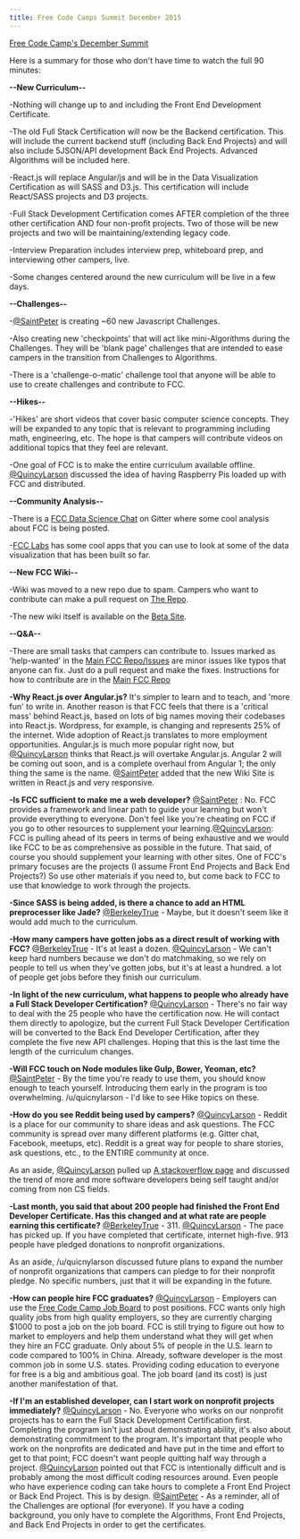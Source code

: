 ```yaml
---
title: Free Code Camps Summit December 2015
---
```

<a href='https://youtu.be/TsIzthxhTHc' target='_blank' rel='nofollow'>Free Code Camp's December Summit</a>

Here is a summary for those who don't have time to watch the full 90 minutes:

**--New Curriculum--**

-Nothing will change up to and including the Front End Development Certificate.

-The old Full Stack Certification will now be the Backend certification. This will include the current backend stuff (including Back End Projects) and will also include 5JSON/API development Back End Projects. Advanced Algorithms will be included here.

-React.js will replace Angular/js and will be in the Data Visualization Certification as will SASS and D3.js. This certification will include React/SASS projects and D3 projects.

-Full Stack Development Certification comes AFTER completion of the three other certification AND four non-profit projects. Two of those will be new projects and two will be maintaining/extending legacy code.

-Interview Preparation includes interview prep, whiteboard prep, and interviewing other campers, live.

-Some changes centered around the new curriculum will be live in a few days.

**--Challenges--**

-[@SaintPeter](/users/saintpeter) is creating ~60 new Javascript Challenges.

-Also creating new 'checkpoints' that will act like mini-Algorithms during the Challenges. They will be 'blank page' challenges that are intended to ease campers in the transition from Challenges to Algorithms.

-There is a 'challenge-o-matic' challenge tool that anyone will be able to use to create challenges and contribute to FCC.

**--Hikes--**

-'Hikes' are short videos that cover basic computer science concepts. They will be expanded to any topic that is relevant to programming including math, engineering, etc. The hope is that campers will contribute videos on additional topics that they feel are relevant.

-One goal of FCC is to make the entire curriculum available offline. [@QuincyLarson](/users/quincylarson) discussed the idea of having Raspberry Pis loaded up with FCC and distributed.

**--Community Analysis--**

-There is a <a href='https://gitter.im/FreeCodeCamp/DataScience' target='_blank' rel='nofollow'>FCC Data Science Chat</a> on Gitter where some cool analysis about FCC is being posted.

-<a href='https://www.freecodecamp.com/labs' target='_blank' rel='nofollow'>FCC Labs</a> has some cool apps that you can use to look at some of the data visualization that has been built so far.

**--New FCC Wiki--**

-Wiki was moved to a new repo due to spam. Campers who want to contribute can make a pull request on <a href='https://www.github.com/freecodecamp/wiki' target='_blank' rel='nofollow'>The Repo</a>.

-The new wiki itself is available on the <a href='https://beta.freecodecamp.com/wiki' target='_blank' rel='nofollow'>Beta Site</a>.

**--Q&A--**

-There are small tasks that campers can contribute to. Issues marked as 'help-wanted' in the <a href='https://github.com/FreeCodeCamp/FreeCodeCamp/issues' target='_blank' rel='nofollow'>Main FCC Repo/Issues</a> are minor issues like typos that anyone can fix. Just do a pull request and make the fixes. Instructions for how to contribute are in the <a href='https://github.com/FreeCodeCamp/FreeCodeCamp' target='_blank' rel='nofollow'>Main FCC Repo</a>

**-Why React.js over Angular.js?** It's simpler to learn and to teach, and 'more fun' to write in. Another reason is that FCC feels that there is a 'critical mass' behind React.js, based on lots of big names moving their codebases into React.js. Wordpress, for example, is changing and represents 25% of the internet. Wide adoption of React.js translates to more employment opportunities. Angular.js is much more popular right now, but [@QuincyLarson](/users/quincylarson) thinks that React.js will overtake Angular.js. Angular 2 will be coming out soon, and is a complete overhaul from Angular 1; the only thing the same is the name. [@SaintPeter](/users/saintpeter) added that the new <a>Wiki Site</a> is written in React.js and very responsive.

**-Is FCC sufficient to make me a web developer?** [@SaintPeter](/users/saintpeter) : No. FCC provides a framework and linear path to guide your learning but won't provide everything to everyone. Don't feel like you're cheating on FCC if you go to other resources to supplement your learning.[@QuincyLarson](/users/quincylarson): FCC is pulling ahead of its peers in terms of being exhaustive and we would like FCC to be as comprehensive as possible in the future. That said, of course you should supplement your learning with other sites. One of FCC's primary focuses are the projects (I assume Front End Projects and Back End Projects?) So use other materials if you need to, but come back to FCC to use that knowledge to work through the projects.

**-Since SASS is being added, is there a chance to add an HTML preprocesser like Jade?** [@BerkeleyTrue](/users/berkeleytrue) - Maybe, but it doesn't seem like it would add much to the curriculum.

**-How many campers have gotten jobs as a direct result of working with FCC?** [@BerkeleyTrue](/users/berkeleytrue) - It's at least a dozen. [@QuincyLarson](/users/quincylarson) - We can't keep hard numbers because we don't do matchmaking, so we rely on people to tell us when they've gotten jobs, but it's at least a hundred. a lot of people get jobs before they finish our curriculum.

**-In light of the new curriculum, what happens to people who already have a Full Stack Developer Certification?** [@QuincyLarson](/users/quincylarson) - There's no fair way to deal with the 25 people who have the certification now. He will contact them directly to apologize, but the current Full Stack Developer Certification will be converted to the Back End Developer Certification, after they complete the five new API challenges. Hoping that this is the last time the length of the curriculum changes.

**-Will FCC touch on Node modules like Gulp, Bower, Yeoman, etc?** [@SaintPeter](/users/saintpeter) - By the time you're ready to use them, you should know enough to teach yourself. Introducing them early in the program is too overwhelming. /u/quicnylarson - I'd like to see Hike topics on these.

**-How do you see Reddit being used by campers?** [@QuincyLarson](/users/quincylarson) - Reddit is a place for our community to share ideas and ask questions. The FCC community is spread over many different platforms (e.g. Gitter chat, Facebook, meetups, etc). Reddit is a great way for people to share stories, ask questions, etc., to the ENTIRE community at once.

As an aside, [@QuincyLarson](/users/quincylarson) pulled up <a href='https://stackoverflow.com/research/developer-survey-2015' target='_blank' rel='nofollow'>A stackoverflow page</a> and discussed the trend of more and more software developers being self taught and/or coming from non CS fields.

**-Last month, you said that about 200 people had finished the Front End Developer Certificate. Has this changed and at what rate are people earning this certificate?** [@BerkeleyTrue](/users/berkeleytrue) - 311\. [@QuincyLarson](/users/quincylarson) - The pace has picked up. If you have completed that certificate, internet high-five. 913 people have pledged donations to nonprofit organizations.

As an aside, /u/quicnylarson discussed future plans to expand the number of nonprofit organizations that campers can pledge to for their nonprofit pledge. No specific numbers, just that it will be expanding in the future.

**-How can people hire FCC graduates?** [@QuincyLarson](/users/quincylarson) - Employers can use the <a href='https://www.freecodecamp.com/jobs' target='_blank' rel='nofollow'>Free Code Camp Job Board</a> to post positions. FCC wants only high quality jobs from high quality employers, so they are currently charging $1000 to post a job on the job board. FCC is still trying to figure out how to market to employers and help them understand what they will get when they hire an FCC graduate. Only about 5% of people in the U.S. learn to code compared to 100% in China. Already, software developer is the most common job in some U.S. states. Providing coding education to everyone for free is a big and ambitious goal. The job board (and its cost) is just another manifestation of that.

**-If I'm an established developer, can I start work on nonprofit projects immediately?** [@QuincyLarson](/users/quincylarson) - No. Everyone who works on our nonprofit projects has to earn the Full Stack Development Certification first. Completing the program isn't just about demonstrating ability, it's also about demonstrating commitment to the program. It's important that people who work on the nonprofits are dedicated and have put in the time and effort to get to that point; FCC doesn't want people quitting half way through a project. [@QuincyLarson](/users/quincylarson) pointed out that FCC is intentionally difficult and is probably among the most difficult coding resources around. Even people who have experience coding can take hours to complete a Front End Project or Back End Project. This is by design. [@SaintPeter](/users/saintpeter) - As a reminder, all of the Challenges are optional (for everyone). If you have a coding background, you only have to complete the Algorithms, Front End Projects, and Back End Projects in order to get the certificates.
